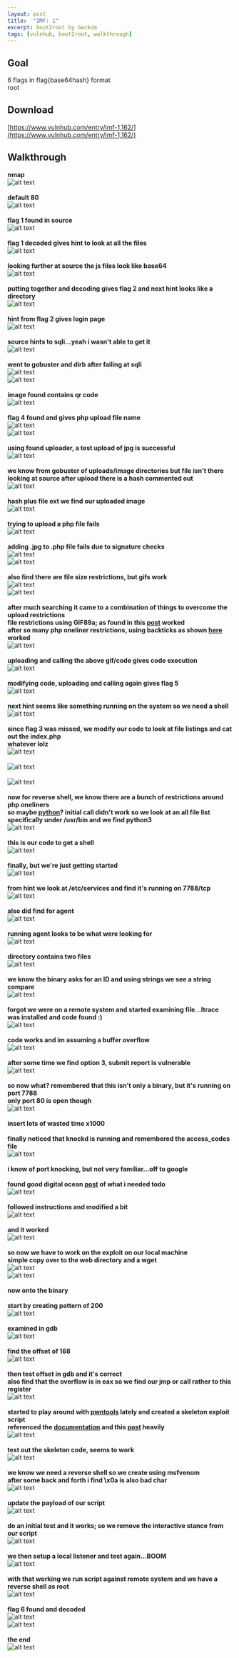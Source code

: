 ```yaml
---
layout: post
title:  "IMF: 1"
excerpt: boot2root by Geckom
tags: [vulnhub, boot2root, walkthrough]
---
```


## Goal 
6 flags in flag{base64hash} format<br>
root

## Download 
[https://www.vulnhub.com/entry/imf-1,162/](https://www.vulnhub.com/entry/imf-1,162/)

## Walkthrough
**nmap**
<br>![alt text](../vulnhub/IMF_1/nmap.png)
<br><br>
**default 80**
<br>![alt text](../vulnhub/IMF_1/default80.png)
<br><br>
**flag 1 found in source**
<br>![alt text](../vulnhub/IMF_1/flag1.png)
<br><br>
**flag 1 decoded gives hint to look at all the files**
<br>![alt text](../vulnhub/IMF_1/flag1decoded.png)
<br><br>
**looking further at source the js files look like base64**
<br>![alt text](../vulnhub/IMF_1/jsfiles.png)
<br><br>
**putting together and decoding gives flag 2 and next hint looks like a directory**
<br>![alt text](../vulnhub/IMF_1/flag2.png)
<br><br>
**hint from flag 2 gives login page**
<br>![alt text](../vulnhub/IMF_1/imfadmin.png)
<br><br>
**source hints to sqli...yeah i wasn't able to get it**
<br>![alt text](../vulnhub/IMF_1/imfadmin_source.png)
<br><br>
**went to gobuster and dirb after failing at sqli**
<br>![alt text](../vulnhub/IMF_1/gobuster.png)
<br>![alt text](../vulnhub/IMF_1/dirb.png)
<br><br>
**image found contains qr code**
<br>![alt text](../vulnhub/IMF_1/whiteboard.png)
<br><br>
**flag 4 found and gives php upload file name**
<br>![alt text](../vulnhub/IMF_1/flag4.png)
<br>![alt text](../vulnhub/IMF_1/flag4decoded.png)
<br><br>
**using found uploader, a test upload of jpg is successful**
<br>![alt text](../vulnhub/IMF_1/uploadr942.png)
<br><br>
**we know from gobuster of uploads/image directories but file isn't there**<br>
**looking at source after upload there is a hash commented out**
<br>![alt text](../vulnhub/IMF_1/uploadhash.png)
<br><br>
**hash plus file ext we find our uploaded image**
<br>![alt text](../vulnhub/IMF_1/uploadtest.png)
<br><br>
**trying to upload a php file fails**
<br>![alt text](../vulnhub/IMF_1/nophp.png)
<br><br>
**adding .jpg to .php file fails due to signature checks**
<br>![alt text](../vulnhub/IMF_1/extadd.png)
<br>![alt text](../vulnhub/IMF_1/crappywaf.png)
<br><br>
**also find there are file size restrictions, but gifs work**
<br>![alt text](../vulnhub/IMF_1/sizerestrict.png)
<br>![alt text](../vulnhub/IMF_1/gifs.png)
<br><br>
**after much searching it came to a combination of things to overcome the upload restrictions**<br>
**file restrictions using GIF89a; as found in this [post](https://xapax.gitbooks.io/security/content/bypass_image_upload.html) worked**<br>
**after so many php oneliner restrictions, using backticks as shown [here](http://php.net/manual/en/language.operators.execution.php) worked**
<br>![alt text](../vulnhub/IMF_1/cmdgif.png)
<br><br>
**uploading and calling the above gif/code gives code execution**
<br>![alt text](../vulnhub/IMF_1/rce.png)
<br><br>
**modifying code, uploading and calling again gives flag 5**
<br>![alt text](../vulnhub/IMF_1/flag5.png)
<br><br>
**next hint seems like something running on the system so we need a shell**
<br>![alt text](../vulnhub/IMF_1/flag5decoded.png)
<br><br>
**since flag 3 was missed, we modify our code to look at file listings and cat out the index.php**<br>
**whatever lolz**
<br>![alt text](../vulnhub/IMF_1/filelists.png)<br>
<br>![alt text](../vulnhub/IMF_1/flag3.png)<br>
<br>![alt text](../vulnhub/IMF_1/flag3decoded.png)
<br><br>
**now for reverse shell, we know there are a bunch of restrictions around php oneliners**<br>
**so maybe [python](http://pentestmonkey.net/cheat-sheet/shells/reverse-shell-cheat-sheet)? initial call didn't work so we look at an all file list**<br>
**specifically under /usr/bin and we find python3**
<br>![alt text](../vulnhub/IMF_1/python3.png)
<br><br>
**this is our code to get a shell**
<br>![alt text](../vulnhub/IMF_1/python3revshell.png)
<br><br>
**finally, but we're just getting started**
<br>![alt text](../vulnhub/IMF_1/revshell.png)
<br><br>
**from hint we look at /etc/services and find it's running on 7788/tcp**
<br>![alt text](../vulnhub/IMF_1/agentservice.png)
<br><br>
**also did find for agent**
<br>![alt text](../vulnhub/IMF_1/agentsearch.png)
<br><br>
**running agent looks to be what were looking for**
<br>![alt text](../vulnhub/IMF_1/agentlocation.png)
<br><br>
**directory contains two files**
<br>![alt text](../vulnhub/IMF_1/usrlocalbin.png)
<br><br>
**we know the binary asks for an ID and using strings we see a string compare**
<br>![alt text](../vulnhub/IMF_1/strings.png)
<br><br>
**forgot we were on a remote system and started examining file...ltrace was installed and code found :)**
<br>![alt text](../vulnhub/IMF_1/ltrace.png)
<br><br>
**code works and im assuming a buffer overflow**
<br>![alt text](../vulnhub/IMF_1/agentid.png)
<br><br>
**after some time we find option 3, submit report is vulnerable**
<br>![alt text](../vulnhub/IMF_1/bof.png)
<br><br>
**so now what? remembered that this isn't only a binary, but it's running on port 7788**<br>
**only port 80 is open though**
<br>![alt text](../vulnhub/IMF_1/nc.png)
<br><br>
**insert lots of wasted time x1000**<br><br>
**finally noticed that knockd is running and remembered the access_codes file**
<br>![alt text](../vulnhub/IMF_1/knockd.png)
<br><br>
**i know of port knocking, but not very familiar...off to google**<br><br>
**found good digital ocean [post](https://www.digitalocean.com/community/tutorials/how-to-use-port-knocking-to-hide-your-ssh-daemon-from-attackers-on-ubuntu) of what i needed todo**
<br>![alt text](../vulnhub/IMF_1/digoce.png)
<br><br>
**followed instructions and modified a bit**
<br>![alt text](../vulnhub/IMF_1/portknock.png)
<br><br>
**and it worked**
<br>![alt text](../vulnhub/IMF_1/nc7788.png)
<br><br>
**so now we have to work on the exploit on our local machine**<br>
**simple copy over to the web directory and a wget**
<br>![alt text](../vulnhub/IMF_1/cpagent.png)
<br>![alt text](../vulnhub/IMF_1/wget.png)
<br><br>
**now onto the binary**<br><br>
**start by creating pattern of 200**
<br>![alt text](../vulnhub/IMF_1/pattern.png)
<br><br>
**examined in gdb**
<br>![alt text](../vulnhub/IMF_1/gdb01.png)
<br><br>
**find the offset of 168**
<br>![alt text](../vulnhub/IMF_1/offset.png)
<br><br>
**then test offset in gdb and it's correct**<br>
**also find that the overflow is in eax so we find our jmp or call rather to this register**
<br>![alt text](../vulnhub/IMF_1/calleax.png)
<br><br>
**started to play around with [pwntools](https://github.com/Gallopsled/pwntools) lately and created a skeleton exploit script**<br>
**referenced the [documentation](http://docs.pwntools.com/en/stable/) and this [post](https://0xdeadbeefjerky.github.io/2017/09/23/csaw-ctf-pilot-writeup.html) heavily**
<br>![alt text](../vulnhub/IMF_1/skel.png)
<br><br>
**test out the skeleton code, seems to work**
<br>![alt text](../vulnhub/IMF_1/testskel.png)
<br><br>
**we know we need a reverse shell so we create using msfvenom**<br>
**after some back and forth i find \x0a is also bad char**
<br>![alt text](../vulnhub/IMF_1/msfvenom.png)
<br><br>
**update the payload of our script**
<br>![alt text](../vulnhub/IMF_1/payloadupdate.png)
<br><br>
**do an initial test and it works; so we remove the interactive stance from our script**
<br>![alt text](../vulnhub/IMF_1/skeltest1.png)
<br><br>
**we then setup a local listener and test again...BOOM**
<br>![alt text](../vulnhub/IMF_1/skeltest2.png)
<br><br>
**with that working we run script against remote system and we have a reverse shell as root**
<br>![alt text](../vulnhub/IMF_1/rootrevshell.png)
<br><br>
**flag 6 found and decoded**
<br>![alt text](../vulnhub/IMF_1/flag6.png)
<br>![alt text](../vulnhub/IMF_1/flag6decoded.png)
<br><br>
**the end**
<br>![alt text](../vulnhub/IMF_1/theendtxt.png)
<br><br>






























